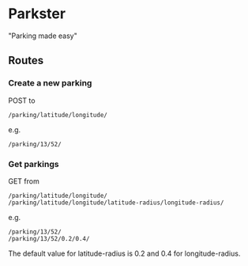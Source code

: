 Parkster
=============

"Parking made easy"

Routes
------

### Create a new parking
POST to

    /parking/latitude/longitude/

e.g.

    /parking/13/52/

### Get parkings
GET from

    /parking/latitude/longitude/
    /parking/latitude/longitude/latitude-radius/longitude-radius/
  
e.g.

    /parking/13/52/
    /parking/13/52/0.2/0.4/

The default value for latitude-radius is 0.2 and 0.4 for longitude-radius.